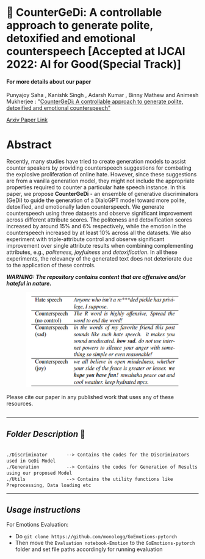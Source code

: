 # :mag_right: CounterGeDi: A controllable approach to generate polite, detoxified and emotional counterspeech [Accepted at IJCAI 2022: AI for Good(Special Track)]

#### For more details about our paper

Punyajoy Saha , Kanishk Singh , Adarsh Kumar , Binny Mathew and Animesh Mukherjee : "[CounterGeDi: A controllable approach to generate polite, detoxified and emotional counterspeech"](ADD_LINK_HERE)

[Arxiv Paper Link](ADD_LINK_HERE)

# Abstract
Recently, many studies have tried to create generation models to assist counter speakers by providing counterspeech suggestions for combating the explosive proliferation of online hate. However, since these suggestions are from a vanilla generation model, they might not include the appropriate properties required to counter a particular hate speech instance. In this paper, we propose **CounterGeDi** - an ensemble of generative discriminators (GeDi) to guide the generation of a DialoGPT model toward more polite, detoxified, and emotionally laden counterspeech. We generate counterspeech using three datasets and observe significant improvement across different attribute scores. The politeness and detoxification scores increased by around 15% and 6% respectively, while the emotion in the counterspeech increased by at least 10% across all the datasets. We also experiment with triple-attribute control and observe significant improvement over single attribute results when combining complementing attributes, e.g., _politeness, joyfulness_ and _detoxification_. In all these experiments, the relevancy of the generated text does not deteriorate due to the application of these controls.

***WARNING: The repository contains content that are offensive and/or hateful in nature.***

<p align="center"><img src="Figures/Examples.png" width="400" height="250"></p>

Please cite our paper in any published work that uses any of these resources.

~~~bibtex

~~~

------------------------------------------
***Folder Description*** :open_file_folder:	
------------------------------------------
~~~

./Discriminator       --> Contains the codes for the Discriminators used in GeDi Model
./Generation  	      --> Contains the codes for Generation of Results using our proposed Model	
./Utils               --> Contains the utility functions like Preprocessing, Data loading etc
~~~

------------------------------------------
***Usage instructions*** 
------------------------------------------

For Emotions Evaluation:
- Do `git clone https://github.com/monologg/GoEmotions-pytorch`
- Then move the `Evaluation notebook-Emotion` to the `GoEmotions-pytorch` folder and set file paths accordingly for running evaluation
